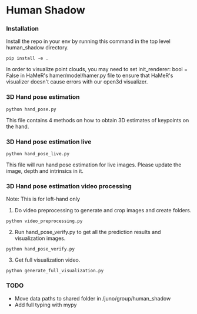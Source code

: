 # Human Shadow

### Installation
Install the repo in your env by running this command in the top level human_shadow directory.
```
pip install -e .
```

In order to visualize point clouds, you may need to set init_renderer: bool = False in HaMeR's hamer/model/hamer.py file to ensure that HaMeR's visualizer doesn't cause errors with our open3d visualizer. 


### 3D Hand pose estimation
```
python hand_pose.py
```
This file contains 4 methods on how to obtain 3D estimates of keypoints on the hand. 

### 3D Hand pose estimation live
```
python hand_pose_live.py
```
This file will run hand pose estimation for live images. Please update the image, depth and intrinsics in it. 

### 3D Hand pose estimation video processing
Note: This is for left-hand only
1. Do video preprocessing to generate and crop images and create folders.
```
python video_preprocessing.py
```
2. Run hand_pose_verify.py to get all the prediction results and visualization images.
```
python hand_pose_verify.py
```
3. Get full visualization video.
```
python generate_full_visualization.py
```

### TODO
 - Move data paths to shared folder in /juno/group/human_shadow
 - Add full typing with mypy
